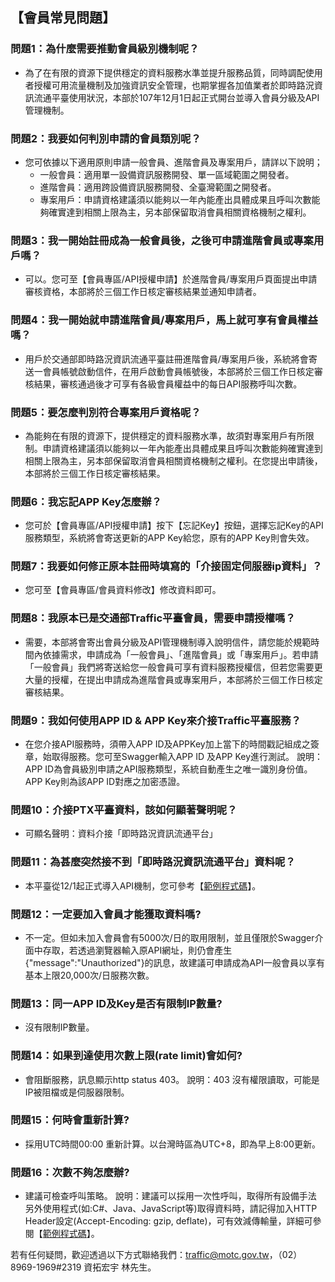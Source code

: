 ## 【會員常見問題】 

### 問題1：為什麼需要推動會員級別機制呢？
- 為了在有限的資源下提供穩定的資料服務水準並提升服務品質，同時調配使用者授權可用流量機制及加強資訊安全管理，也期掌握各加值業者於即時路況資訊流通平臺使用狀況，本部於107年12月1日起正式開台並導入會員分級及API管理機制。

### 問題2：我要如何判別申請的會員類別呢？ 
- 您可依據以下適用原則申請一般會員、進階會員及專案用戶，請詳以下說明；
  + 一般會員：適用單一設備資訊服務開發、單一區域範圍之開發者。
  + 進階會員：適用跨設備資訊服務開發、全臺灣範圍之開發者。
  + 專案用戶：申請資格建議須以能夠以一年內能產出具體成果且呼叫次數能夠確實達到相關上限為主，另本部保留取消會員相關資格機制之權利。

### 問題3：我一開始註冊成為一般會員後，之後可申請進階會員或專案用戶嗎？ 
- 可以。您可至【會員專區/API授權申請】於進階會員/專案用戶頁面提出申請審核資格，本部將於三個工作日核定審核結果並通知申請者。

### 問題4：我一開始就申請進階會員/專案用戶，馬上就可享有會員權益嗎？ 
- 用戶於交通部即時路況資訊流通平臺註冊進階會員/專案用戶後，系統將會寄送一會員帳號啟動信件，在用戶啟動會員帳號後，本部將於三個工作日核定審核結果，審核通過後才可享有各級會員權益中的每日API服務呼叫次數。

### 問題5：要怎麼判別符合專案用戶資格呢？ 
- 為能夠在有限的資源下，提供穩定的資料服務水準，故須對專案用戶有所限制。申請資格建議須以能夠以一年內能產出具體成果且呼叫次數能夠確實達到相關上限為主，另本部保留取消會員相關資格機制之權利。在您提出申請後，本部將於三個工作日核定審核結果。

### 問題6：我忘記APP Key怎麼辦？  
- 您可於【會員專區/API授權申請】按下【忘記Key】按鈕，選擇忘記Key的API服務類型，系統將會寄送更新的APP Key給您，原有的APP Key則會失效。

### 問題7：我要如何修正原本註冊時填寫的「介接固定伺服器ip資料」？  
- 您可至【會員專區/會員資料修改】修改資料即可。


### 問題8：我原本已是交通部Traffic平臺會員，需要申請授權嗎？ 
- 需要，本部將會寄出會員分級及API管理機制導入說明信件，請您能於規範時間內依據需求，申請成為「一般會員」、「進階會員」或「專案用戶」。若申請「一般會員」我們將寄送給您一般會員可享有資料服務授權信，但若您需要更大量的授權，在提出申請成為進階會員或專案用戶，本部將於三個工作日核定審核結果。

### 問題9：我如何使用APP ID & APP Key來介接Traffic平臺服務？ 
- 在您介接API服務時，須帶入APP ID及APPKey加上當下的時間戳記組成之簽章，始取得服務。您可至Swagger輸入APP ID 及APP Key進行測試。 
說明：APP ID為會員級別申請之API服務類型，系統自動產生之唯一識別身份值。APP Key則為該APP ID對應之加密憑證。

### 問題10：介接PTX平臺資料，該如何顯著聲明呢？ 
- 可顯名聲明：資料介接「即時路況資訊流通平台」

### 問題11：為甚麼突然接不到「即時路況資訊流通平台」資料呢？
- 本平臺從12/1起正式導入API機制，您可參考【<a href="https://github.com/ptxmotc/Sample-code">範例程式碼</a>】。

### 問題12：一定要加入會員才能獲取資料嗎?
- 不一定。但如未加入會員會有5000次/日的取用限制，並且僅限於Swagger介面中存取，若透過瀏覽器輸入原API網址，則仍會產生{"message":"Unauthorized"}的訊息，故建議可申請成為API一般會員以享有基本上限20,000次/日服務次數。

### 問題13：同一APP ID及Key是否有限制IP數量?
- 沒有限制IP數量。

### 問題14：如果到達使用次數上限(rate limit)會如何?
- 會阻斷服務，訊息顯示http status 403。 說明：403 沒有權限讀取，可能是IP被阻檔或是伺服器限制。

### 問題15：何時會重新計算?
- 採用UTC時間00:00 重新計算。以台灣時區為UTC+8，即為早上8:00更新。

### 問題16：次數不夠怎麼辦?
- 建議可檢查呼叫策略。 
說明：建議可以採用一次性呼叫，取得所有設備手法
另外使用程式(如:C#、Java、JavaScript等)取得資料時，請記得加入HTTP Header設定(Accept-Encoding: gzip, deflate)，可有效減傳輸量，詳細可參閱【<a href="https://github.com/ptxmotc/Sample-code">範例程式碼</a>】。

      
若有任何疑問，歡迎透過以下方式聯絡我們：traffic@motc.gov.tw，（02） 8969-1969#2319 資拓宏宇 林先生。  
